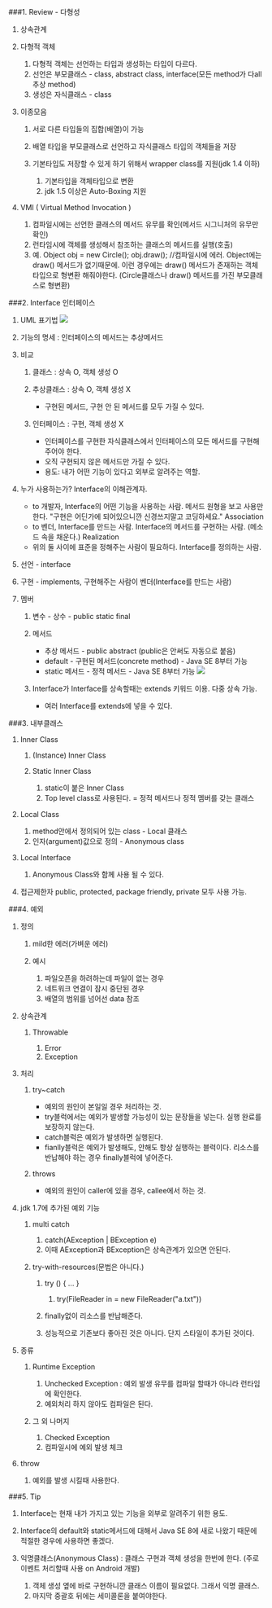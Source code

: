 
###1. Review - 다형성
1. 상속관계
2. 다형적 객체

	1. 다형적 객체는 선언하는 타입과 생성하는 타입이 다르다.
	2. 선언은 부모클래스 - class, abstract class, interface(모든 method가 다all 추상 method)
	3. 생성은 자식클래스 - class

3. 이종모음

	1. 서로 다른 타입들의 집합(배열)이 가능
	2. 배열 타입을 부모클래스로 선언하고 자식클래스 타입의 객체들을 저장
	3. 기본타입도 저장할 수 있게 하기 위해서 wrapper class를 지원(jdk 1.4 이하)

		1. 기본타입을 객체타입으로 변환
		2. jdk 1.5 이상은 Auto-Boxing 지원


4. VMI ( Virtual Method Invocation )

	1. 컴파일시에는 선언한 클래스의 메서드 유무를 확인(메서드 시그니처의 유무만 확인)
	2. 런타임시에 객체를 생성해서 참조하는 클래스의 메서드를 실행(호출)
	3. 예. Object obj = new Circle();
  obj.draw();  //컴파일시에 에러. Object에는 draw() 메서드가 없기때문에.
  이런 경우에는 draw() 메서드가 존재하는 객체 타입으로 형변환 해줘야한다.
  (Circle클래스나 draw() 메서드를 가진 부모클래스로 형변환)


###2. Interface 인터페이스
1. UML 표기법
![](http://2.bp.blogspot.com/-TnSspVI3e-0/Vq8XNKuugTI/AAAAAAAAAcA/CDFniQrpk1s/s1600/2-29-1.png)
2. 기능의 명세 : 인터페이스의 메서드는 추상메서드
3. 비교

	1. 클래스 : 상속 O, 객체 생성 O
	2. 추상클래스 : 상속 O, 객체 생성 X

		* 구현된 메서드, 구현 안 된 메서드를 모두 가질 수 있다.

	3. 인터페이스 : 구현, 객체 생성 X

		* 인터페이스를 구현한 자식클래스에서 인터페이스의 모든 메서드를 구현해주어야 한다.
		* 오직 구현되지 않은 메서드만 가질 수 있다.
		* 용도: 내가 어떤 기능이 있다고 외부로 알려주는 역할.


4. 누가 사용하는가? Interface의 이해관계자.

	* to 개발자, Interface의 어떤 기능을 사용하는 사람. 메서드 원형을 보고 사용만 한다.
"구현은 어딘가에 되어있으니깐 신경쓰지말고 코딩하세요."
Association
	* to 벤더, Interface를 만드는 사람. Interface의 메서드를 구현하는 사람. (메소드 속을 채운다.)
Realization
	* 위의 둘 사이에 표준을 정해주는 사람이 필요하다. Interface를 정의하는 사람.

5. 선언 - interface
6. 구현 - implements, 구현해주는 사람이 벤더(Interface를 만드는 사람)
7. 멤버

	1. 변수 - 상수 - public static final
	2. 메서드

		* 추상 메서드 - public abstract (public은 안써도 자동으로 붙음)
		* default - 구현된 메서드(concrete method) - Java SE 8부터 가능
		* static 메서드 - 정적 메서드 - Java SE 8부터 가능
![](http://3.bp.blogspot.com/-alt4PO7avLA/Vq8XNIzOnQI/AAAAAAAAAcQ/BO0c_4RYAhQ/s1600/2-29-2.png)
	3. Interface가 Interface를 상속할때는 extends 키워드 이용. 다중 상속 가능.

		* 여러 Interface를 extends에 넣을 수 있다.



###3. 내부클래스
1. Inner Class

	1. (Instance) Inner Class
	2. Static Inner Class

		1. static이 붙은 Inner Class
		2. Top level class로 사용된다. = 정적 메서드나 정적 멤버를 갖는 클래스


2. Local Class

	1. method안에서 정의되어 있는 class - Local 클래스
	2. 인자(argument)값으로 정의 - Anonymous class

3. Local Interface

	1. Anonymous Class와 함께 사용 될 수 있다.

4. 접근제한자 public, protected, package friendly, private 모두 사용 가능.

###4. 예외
1. 정의

	1. mild한 에러(가벼운 에러)
	2. 예시

		1. 파일오픈을 하려하는데 파일이 없는 경우
		2. 네트워크 연결이 잠시 중단된 경우
		3. 배열의 범위를 넘어선 data 참조


2. 상속관계

	1. Throwable

		1. Error
		2. Exception


3. 처리

	1. try~catch

		* 예외의 원인이 본일일 경우 처리하는 것.
		* try블럭에서는 예외가 발생할 가능성이 있는 문장들을 넣는다. 실행 완료를 보장하지 않는다.
		* catch블럭은 예외가 발생하면 실행된다.
		* fianlly블럭은 예외가 발생해도, 안해도 항상 실행하는 블럭이다.
리소스를 반납해야 하는 경우 finally블럭에 넣어준다.

	2. throws

		* 예외의 원인이 caller에 있을 경우, callee에서 하는 것.


4. jdk 1.7에 추가된 예외 기능

	1. multi catch

		1. catch(AException | BException e)
		2. 이때 AException과 BException은 상속관계가 있으면 안된다.

	2. try-with-resources(문법은 아니다.)

		1. try () { ... }

			1. try(FileReader in = new FileReader("a.txt"))


		2. finally없이 리소스를 반납해준다.
		3. 성능적으로 기존보다 좋아진 것은 아니다. 단지 스타일이 추가된 것이다.


5. 종류

	1. Runtime Exception

		1. Unchecked Exception : 예외 발생 유무를 컴파일 할때가 아니라 런타임에 확인한다.
		2. 예외처리 하지 않아도 컴파일은 된다.

	2. 그 외 나머지

		1. Checked Exception
		2. 컴파일시에 예외 발생 체크


6. throw

	1. 예외를 발생 시킬때 사용한다.


###5. Tip
1. Interface는 현재 내가 가지고 있는 기능을 외부로 알려주기 위한 용도.
2. Interface의 default와 static메서드에 대해서 Java SE 8에 새로 나왔기 때문에 적절한 경우에 사용하면 좋겠다.
3. 익명클래스(Anonymous Class) : 클래스 구현과 객체 생성을 한번에 한다. (주로 이벤트 처리할때 사용 on Android 개발)

	1. 객체 생성 옆에 바로 구현하니깐 클래스 이름이 필요없다. 그래서 익명 클래스.
	2. 마지막 중괄호 뒤에는 세미콜론을 붙여야한다.




